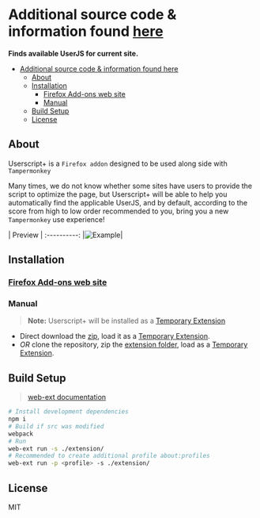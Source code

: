 # Additional source code & information found [here](https://github.com/jae-jae/Userscript-Plus#userscript)

**Finds available UserJS for current site.**

- [Additional source code & information found here](#additional-source-code--information-found-here)
  - [About](#about)
  - [Installation](#installation)
    - [Firefox Add-ons web site](#firefox-add-ons-web-site)
    - [Manual](#manual)
  - [Build Setup](#build-setup)
  - [License](#license)

## About

Userscript+ is a `Firefox addon` designed to be used along side with `Tampermonkey`

Many times, we do not know whether some sites have users to provide the script to optimize the page, but Userscript+ will be able to help you automatically find the applicable UserJS, and by default, according to the score from high to low order recommended to you, bring you a new `Tampermonkey` use experience!

| Preview |
:----------:
|![Example](https://raw.githubusercontent.com/magicoflolis/Userscript-Plus/master/resources/example.png)|

## Installation

### [Firefox Add-ons web site](https://addons.mozilla.org/firefox/addon/userscript-plus)

### Manual

> **Note:** Userscript+ will be installed as a [Temporary Extension](https://extensionworkshop.com/documentation/develop/temporary-installation-in-firefox/)

- Direct download the [zip](https://raw.githubusercontent.com/magicoflolis/Userscript-Plus/master/web-ext/userscript_for_tampermonkey-2.0.zip), load it as a [Temporary Extension](https://extensionworkshop.com/documentation/develop/temporary-installation-in-firefox/).
- _OR_ clone the repository, zip the [extension folder](https://github.com/magicoflolis/Userscript-Plus/tree/master/extension), load as a [Temporary Extension](https://extensionworkshop.com/documentation/develop/temporary-installation-in-firefox/).

## Build Setup

> [web-ext documentation](https://extensionworkshop.com/documentation/develop/getting-started-with-web-ext/)

```bash
# Install development dependencies
npm i
# Build if src was modified
webpack
# Run
web-ext run -s ./extension/
# Recommended to create additional profile about:profiles
web-ext run -p <profile> -s ./extension/
```

## License

MIT
